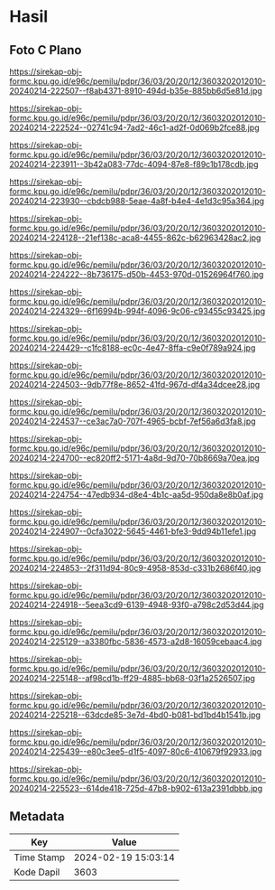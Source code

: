 # Hasil

## Foto C Plano

https://sirekap-obj-formc.kpu.go.id/e96c/pemilu/pdpr/36/03/20/20/12/3603202012010-20240214-222507--f8ab4371-8910-494d-b35e-885bb6d5e81d.jpg

https://sirekap-obj-formc.kpu.go.id/e96c/pemilu/pdpr/36/03/20/20/12/3603202012010-20240214-222524--02741c94-7ad2-46c1-ad2f-0d069b2fce88.jpg

https://sirekap-obj-formc.kpu.go.id/e96c/pemilu/pdpr/36/03/20/20/12/3603202012010-20240214-223911--3b42a083-77dc-4094-87e8-f89c1b178cdb.jpg

https://sirekap-obj-formc.kpu.go.id/e96c/pemilu/pdpr/36/03/20/20/12/3603202012010-20240214-223930--cbdcb988-5eae-4a8f-b4e4-4e1d3c95a364.jpg

https://sirekap-obj-formc.kpu.go.id/e96c/pemilu/pdpr/36/03/20/20/12/3603202012010-20240214-224128--21ef138c-aca8-4455-862c-b62963428ac2.jpg

https://sirekap-obj-formc.kpu.go.id/e96c/pemilu/pdpr/36/03/20/20/12/3603202012010-20240214-224222--8b736175-d50b-4453-970d-01526964f760.jpg

https://sirekap-obj-formc.kpu.go.id/e96c/pemilu/pdpr/36/03/20/20/12/3603202012010-20240214-224329--6f16994b-994f-4096-9c06-c93455c93425.jpg

https://sirekap-obj-formc.kpu.go.id/e96c/pemilu/pdpr/36/03/20/20/12/3603202012010-20240214-224429--c1fc8188-ec0c-4e47-8ffa-c9e0f789a924.jpg

https://sirekap-obj-formc.kpu.go.id/e96c/pemilu/pdpr/36/03/20/20/12/3603202012010-20240214-224503--9db77f8e-8652-41fd-967d-df4a34dcee28.jpg

https://sirekap-obj-formc.kpu.go.id/e96c/pemilu/pdpr/36/03/20/20/12/3603202012010-20240214-224537--ce3ac7a0-707f-4965-bcbf-7ef56a6d3fa8.jpg

https://sirekap-obj-formc.kpu.go.id/e96c/pemilu/pdpr/36/03/20/20/12/3603202012010-20240214-224700--ec820ff2-5171-4a8d-9d70-70b8669a70ea.jpg

https://sirekap-obj-formc.kpu.go.id/e96c/pemilu/pdpr/36/03/20/20/12/3603202012010-20240214-224754--47edb934-d8e4-4b1c-aa5d-950da8e8b0af.jpg

https://sirekap-obj-formc.kpu.go.id/e96c/pemilu/pdpr/36/03/20/20/12/3603202012010-20240214-224907--0cfa3022-5645-4461-bfe3-9dd94b11efe1.jpg

https://sirekap-obj-formc.kpu.go.id/e96c/pemilu/pdpr/36/03/20/20/12/3603202012010-20240214-224853--2f311d94-80c9-4958-853d-c331b2686f40.jpg

https://sirekap-obj-formc.kpu.go.id/e96c/pemilu/pdpr/36/03/20/20/12/3603202012010-20240214-224918--5eea3cd9-6139-4948-93f0-a798c2d53d44.jpg

https://sirekap-obj-formc.kpu.go.id/e96c/pemilu/pdpr/36/03/20/20/12/3603202012010-20240214-225129--a3380fbc-5836-4573-a2d8-16059cebaac4.jpg

https://sirekap-obj-formc.kpu.go.id/e96c/pemilu/pdpr/36/03/20/20/12/3603202012010-20240214-225148--af98cd1b-ff29-4885-bb68-03f1a2526507.jpg

https://sirekap-obj-formc.kpu.go.id/e96c/pemilu/pdpr/36/03/20/20/12/3603202012010-20240214-225218--63dcde85-3e7d-4bd0-b081-bd1bd4b1541b.jpg

https://sirekap-obj-formc.kpu.go.id/e96c/pemilu/pdpr/36/03/20/20/12/3603202012010-20240214-225439--e80c3ee5-d1f5-4097-80c6-410679f92933.jpg

https://sirekap-obj-formc.kpu.go.id/e96c/pemilu/pdpr/36/03/20/20/12/3603202012010-20240214-225523--614de418-725d-47b8-b902-613a2391dbbb.jpg


## Metadata

| Key        | Value               |
| ---------- | ------------------- |
| Time Stamp | 2024-02-19 15:03:14 |
| Kode Dapil | 3603                |



